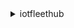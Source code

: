 <details><summary>iotfleethub</summary><blockquote>

- **<details><summary>create-application</summary><blockquote>**

  * --application-name
  * --application-description
  * --client-token
  * --role-arn
  * --tags
  * --cli-input-json
  * --cli-input-yaml
  * --generate-cli-skeleton


- **<details><summary>delete-application</summary><blockquote>**

  * --application-id
  * --client-token
  * --cli-input-json
  * --cli-input-yaml
  * --generate-cli-skeleton


- **<details><summary>describe-application</summary><blockquote>**

  * --application-id
  * --cli-input-json
  * --cli-input-yaml
  * --generate-cli-skeleton


- **<details><summary>help</summary><blockquote>**

  * 


- **<details><summary>list-applications</summary><blockquote>**

  * --cli-input-json
  * --cli-input-yaml
  * --starting-token
  * --max-items
  * --generate-cli-skeleton


- **<details><summary>list-tags-for-resource</summary><blockquote>**

  * --resource-arn
  * --cli-input-json
  * --cli-input-yaml
  * --generate-cli-skeleton


- **<details><summary>tag-resource</summary><blockquote>**

  * --resource-arn
  * --tags
  * --cli-input-json
  * --cli-input-yaml
  * --generate-cli-skeleton


- **<details><summary>untag-resource</summary><blockquote>**

  * --resource-arn
  * --tag-keys
  * --cli-input-json
  * --cli-input-yaml
  * --generate-cli-skeleton


- **<details><summary>update-application</summary><blockquote>**

  * --application-id
  * --application-name
  * --application-description
  * --client-token
  * --cli-input-json
  * --cli-input-yaml
  * --generate-cli-skeleton


</blockquote></details>
</blockquote></details>
</blockquote></details>
</blockquote></details>
</blockquote></details>
</blockquote></details>
</blockquote></details>
</blockquote></details>
</blockquote></details>
</blockquote></details>
